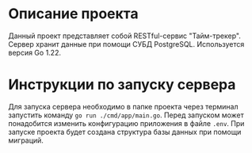 # Описание проекта
Данный проект представляет собой RESTful-сервис "Тайм-трекер". Сервер хранит данные при помощи СУБД PostgreSQL. Используется версия Go 1.22.

# Инструкции по запуску сервера
Для запуска сервера необходимо в папке проекта через терминал запустить команду ```go run ./cmd/app/main.go```. Перед запуском может понадобится изменить конфигурацию приложения в файле ```.env```. При запуске проекта будет создана структура базы данных при помощи миграций.
